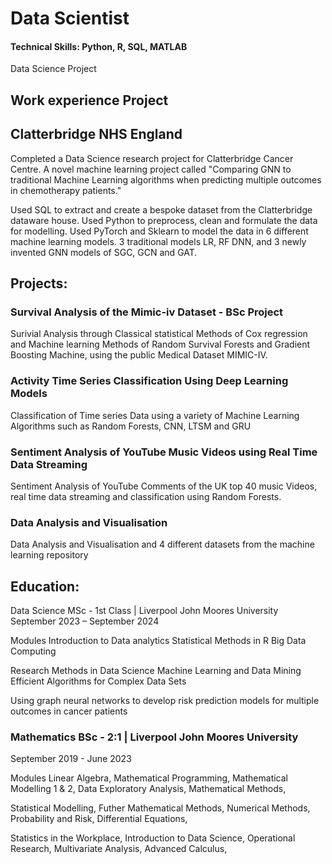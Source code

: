 # Data Scientist

#### Technical Skills: Python, R, SQL, MATLAB

Data Science Project

## Work experience Project
## Clatterbridge NHS England
Completed a Data Science research project for Clatterbridge Cancer Centre. A novel machine learning project called "Comparing GNN to traditional Machine Learning algorithms when predicting multiple outcomes in chemotherapy patients." 

Used SQL to extract and create a bespoke dataset from the Clatterbridge dataware house. Used Python to preprocess, clean and formulate the data for modelling. Used PyTorch and Sklearn to model the data in 6 different machine learning models. 3 traditional models LR, RF DNN, and 3 newly invented GNN models of SGC, GCN and GAT.

## Projects:
### Survival Analysis of the Mimic-iv Dataset - BSc Project

Surivial Analysis through Classical statistical Methods of Cox regression and Machine learning Methods of Random Survival Forests and Gradient Boosting Machine, using the public Medical Dataset MIMIC-IV.

### Activity Time Series Classification Using Deep Learning Models

Classification of Time series Data using a variety of Machine Learning Algorithms such as Random Forests, CNN, LTSM and GRU

### Sentiment Analysis of YouTube Music Videos using Real Time Data Streaming

Sentiment Analysis of YouTube Comments of the UK top 40 music Videos, real time data streaming and classification using Random Forests.

### Data Analysis and Visualisation

Data Analysis and Visualisation and 4 different datasets from the machine learning repository

## Education:
Data Science MSc - 1st Class | Liverpool John Moores University
September 2023 – September 2024

Modules 
Introduction to Data analytics 
Statistical Methods in R 
Big Data Computing

Research Methods in Data Science 
Machine Learning and Data Mining 
Efficient Algorithms for Complex Data Sets

Using graph neural networks to develop risk prediction models for multiple outcomes in cancer patients

### Mathematics BSc - 2:1 | Liverpool John Moores University

September 2019 - June 2023

Modules
Linear Algebra,
Mathematical Programming,
Mathematical Modelling 1 & 2,
Data Exploratory Analysis,
Mathematical Methods,

Statistical Modelling,
Futher Mathematical Methods,
Numerical Methods, 
Probability and Risk,
Differential Equations,

Statistics in the Workplace,
Introduction to Data Science,
Operational Research,
Multivariate Analysis,
Advanced Calculus,



